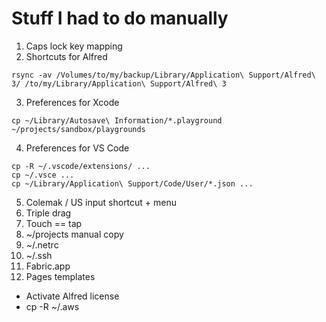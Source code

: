 # Stuff I had to do manually

1. Caps lock key mapping
2. Shortcuts for Alfred

```
rsync -av /Volumes/to/my/backup/Library/Application\ Support/Alfred\ 3/ /to/my/Library/Application\ Support/Alfred\ 3
```

3. Preferences for Xcode

```
cp ~/Library/Autosave\ Information/*.playground ~/projects/sandbox/playgrounds
```

4. Preferences for VS Code

```
cp -R ~/.vscode/extensions/ ...
cp ~/.vsce ...
cp ~/Library/Application\ Support/Code/User/*.json ...
```

5. Colemak / US input shortcut + menu
6. Triple drag
7. Touch == tap
8. ~/projects manual copy
9. ~/.netrc
10. ~/.ssh
11. Fabric.app
12. Pages templates



- Activate Alfred license
- cp -R ~/.aws
